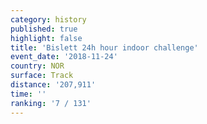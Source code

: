 ```yaml
---
category: history
published: true
highlight: false
title: 'Bislett 24h hour indoor challenge'
event_date: '2018-11-24'
country: NOR
surface: Track
distance: '207,911'
time: ''
ranking: '7 / 131'
---
```

